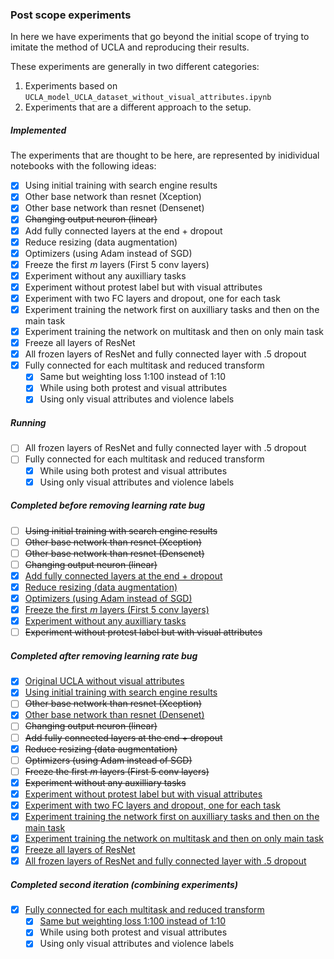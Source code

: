 ### Post scope experiments

In here we have experiments that go beyond the initial scope
of trying to imitate the method of UCLA and reproducing their
results.

These experiments are generally in two different categories:
 1. Experiments based on `UCLA_model_UCLA_dataset_without_visual_attributes.ipynb`
 2. Experiments that are a different approach to the setup.



##### Implemented
The experiments that are thought to be here, are represented
by inidividual notebooks with the following ideas:

- [X] Using initial training with search engine results
- [X] Other base network than resnet (Xception)
- [X] Other base network than resnet (Densenet)
- [X] ~~Changing output neuron (linear)~~
- [X] Add fully connected layers at the end + dropout
- [X] Reduce resizing (data augmentation)
- [X] Optimizers (using Adam instead of SGD)
- [X] Freeze the first _m_ layers (First 5 conv layers)
- [X] Experiment without any auxilliary tasks
- [X] Experiment without protest label but with visual attributes
- [X] Experiment with two FC layers and dropout, one for each task
- [X] Experiment training the network first on auxilliary tasks and then on the main task
- [X] Experiment training the network on multitask and then on only main task
- [X] Freeze all layers of ResNet
- [X] All frozen layers of ResNet and fully connected layer with .5 dropout
- [X] Fully connected for each multitask and reduced transform
	- [X] Same but weighting loss 1:100 instead of 1:10
    - [X] While using both protest and visual attributes
    - [X] Using only visual attributes and violence labels 

##### Running

- [ ] All frozen layers of ResNet and fully connected layer with .5 dropout
- [ ] Fully connected for each multitask and reduced transform
    - [X] While using both protest and visual attributes
    - [X] Using only visual attributes and violence labels  

##### Completed before removing learning rate bug

- [ ] ~~Using initial training with search engine results~~
- [ ] ~~Other base network than resnet (Xception)~~
- [ ] ~~Other base network than resnet (Densenet)~~
- [ ] ~~Changing output neuron (linear)~~
- [X] [Add fully connected layers at the end + dropout](https://github.itu.dk/lukl/Thesis_2018/raw/master/analysis/post_scope_experiments/plots/UCLA_model_ADD_FC_DROPOUT_evaluation.png)
- [X] [Reduce resizing (data augmentation)](https://github.itu.dk/lukl/Thesis_2018/raw/master/analysis/post_scope_experiments/plots/UCLA_model_reduced_augmentation_evaluation.png)
- [X] [Optimizers (using Adam instead of SGD)](https://github.itu.dk/lukl/Thesis_2018/raw/master/analysis/post_scope_experiments/plots/UCLA_model_adam_optimizer_evaluation.png)
- [X] [Freeze the first _m_ layers (First 5 conv layers)](https://github.itu.dk/lukl/Thesis_2018/raw/master/analysis/post_scope_experiments/plots/UCLA_model_freeze_m_evaluation.png)
- [X] [Experiment without any auxilliary tasks](https://github.itu.dk/lukl/Thesis_2018/raw/master/analysis/post_scope_experiments/plots/UCLA_model_no_auxilliary_tasks_evaluation.png)
- [ ] ~~Experiment without protest label but with visual attributes~~

##### Completed after removing learning rate bug

- [X] [Original UCLA without visual attributes](https://github.itu.dk/lukl/Thesis_2018/raw/master/analysis/post_scope_experiments/plots/UCLA_model_UCLA_dataset_without_visual_attributes_evaluation.png)
- [X] [Using initial training with search engine results](https://github.itu.dk/lukl/Thesis_2018/raw/master/analysis/post_scope_experiments/plots/search_engine_images_model_evaluation.png)
- [ ] ~~Other base network than resnet (Xception)~~
- [X] [Other base network than resnet (Densenet)](https://github.itu.dk/lukl/Thesis_2018/raw/master/analysis/post_scope_experiments/plots/densenet_base_evaluation.png)
- [ ] ~~Changing output neuron (linear)~~
- [ ] ~~Add fully connected layers at the end + dropout~~
- [X] ~~Reduce resizing (data augmentation)~~
- [ ] ~~Optimizers (using Adam instead of SGD)~~
- [ ] ~~Freeze the first _m_ layers (First 5 conv layers)~~
- [X] ~~Experiment without any auxilliary tasks~~
- [X] [Experiment without protest label but with visual attributes](https://github.itu.dk/lukl/Thesis_2018/raw/master/analysis/post_scope_experiments/plots/UCLA_model_w_visual_attributes_no_protest_evaluation.png)
- [X] [Experiment with two FC layers and dropout, one for each task](https://github.itu.dk/lukl/Thesis_2018/raw/master/analysis/post_scope_experiments/plots/UCLA_model_ADD_FC_DROPOUT_EACH_TASK_evaluation.png)
- [X] [Experiment training the network first on auxilliary tasks and then on the main task](https://github.itu.dk/lukl/Thesis_2018/raw/master/analysis/post_scope_experiments/plots/UCLA_model_two_round_train_evaluation.png)
- [X] [Experiment training the network on multitask and then on only main task](https://github.itu.dk/lukl/Thesis_2018/raw/master/analysis/post_scope_experiments/plots/UCLA_model_two_round_train_multitask_evaluation.png)
- [X] [Freeze all layers of ResNet](https://github.itu.dk/lukl/Thesis_2018/raw/master/analysis/post_scope_experiments/plots/UCLA_model_freeze_all_evaluation.png)
- [X] [All frozen layers of ResNet and fully connected layer with .5 dropout](https://github.itu.dk/lukl/Thesis_2018/raw/master/analysis/post_scope_experiments/plots/UCLA_model_freeze_all_fc_evaluation.png)

##### Completed second iteration (combining experiments)
- [X] [Fully connected for each multitask and reduced transform](https://github.itu.dk/lukl/Thesis_2018/raw/master/analysis/post_scope_experiments/plots/fully_con_reduced_transform_evaluation.png)
	- [X] [Same but weighting loss 1:100 instead of 1:10](https://github.itu.dk/lukl/Thesis_2018/raw/master/analysis/post_scope_experiments/plots/fully_con_reduced_transform_weight1-100_evaluation.png)
    - [X] While using both protest and visual attributes
    - [X] Using only visual attributes and violence labels 
